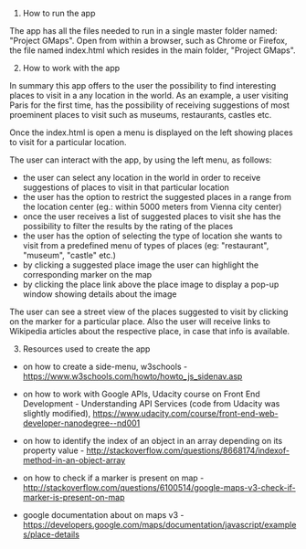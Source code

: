 
1. How to run the app

  The app has all the files needed to run in a single master folder named: "Project GMaps".
  Open from within a browser, such as Chrome or Firefox, the file named index.html which resides in the main folder, "Project GMaps".


2. How to work with the app


In summary this app offers to the user the possibility to find interesting places to visit in a any location in the world. As an example, a user visiting Paris for the first time, has the possibility of receiving suggestions of most proeminent places to visit such as museums, restaurants, castles etc.

Once the index.html is open a menu is displayed on the left showing places to visit for a particular location.

The user can interact with the app, by using the left menu, as follows:
- the user can select any location in the world in order to receive suggestions of places to visit in that  particular location
- the user has the option to restrict the suggested places in a range from the location center (eg.: within 5000 meters from Vienna city center)
- once the user receives a list of suggested places to visit she has the possibility to filter the results by the rating of the places
- the user has the option of selecting the type of location she wants to visit from a predefined menu of types of places (eg: "restaurant", "museum", "castle" etc.)
- by clicking a suggested place image the user can highlight the corresponding marker on the map
- by clicking the place link above the place image to display a pop-up window showing details about the image

The user can see a street view of the places suggested to visit by clicking on the marker for a particular place. Also the user will receive links to Wikipedia articles about the respective place, in case that info is available.

3. Resources used to create the app

* on how to create a side-menu, w3schools - https://www.w3schools.com/howto/howto_js_sidenav.asp

* on how to work with Google APIs, Udacity course on Front End Development - Understanding API Services (code from Udacity was slightly modified), https://www.udacity.com/course/front-end-web-developer-nanodegree--nd001

* on how to identify the index of an object in an array depending on its property value -  http://stackoverflow.com/questions/8668174/indexof-method-in-an-object-array

* on how to check if a marker is present on map -  http://stackoverflow.com/questions/6100514/google-maps-v3-check-if-marker-is-present-on-map

* google documentation about on maps v3 -  https://developers.google.com/maps/documentation/javascript/examples/place-details

